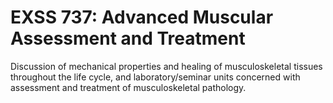 # EXSS 737: Advanced Muscular Assessment and Treatment

Discussion of mechanical properties and healing of musculoskeletal tissues throughout the life cycle, and laboratory/seminar units concerned with assessment and treatment of musculoskeletal pathology.